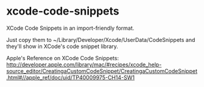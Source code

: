xcode-code-snippets
===================

XCode Code Snippets in an import-friendly format.

Just copy them to ~/Library/Developer/Xcode/UserData/CodeSnippets and they'll show in XCode's code snippet library.

Apple's Reference on XCode Code Snippets: http://developer.apple.com/library/mac/#recipes/xcode_help-source_editor/CreatingaCustomCodeSnippet/CreatingaCustomCodeSnippet.html#//apple_ref/doc/uid/TP40009975-CH14-SW1
